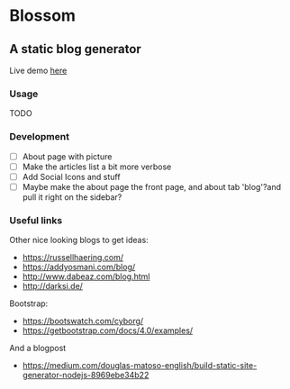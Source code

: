 # Blossom

## A static blog generator

Live demo [here](https://nickgavalas.com)

### Usage

TODO

### Development
- [ ] About page with picture
- [ ] Make the articles list a bit more verbose
- [ ] Add Social Icons and stuff
- [ ] Maybe make the about page the front page, and about tab 'blog'?and pull it right on the sidebar?

### Useful links

Other nice looking blogs to get ideas:
- https://russellhaering.com/
- https://addyosmani.com/blog/
- http://www.dabeaz.com/blog.html
- http://darksi.de/

Bootstrap:
- https://bootswatch.com/cyborg/
- https://getbootstrap.com/docs/4.0/examples/

And a blogpost
- https://medium.com/douglas-matoso-english/build-static-site-generator-nodejs-8969ebe34b22
